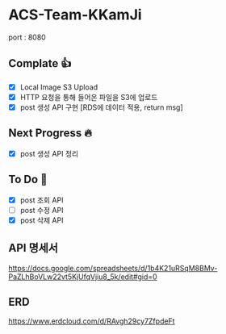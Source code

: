 # ACS-Team-KKamJi

port : 8080

## Complate :thumbsup:
- [x] Local Image S3 Upload
- [x] HTTP 요청을 통해 들어온 파일을 S3에 업로드
- [x] post 생성 API 구현 [RDS에 데이터 적용, return msg]
## Next Progress :fire:
- [x] post 생성 API 정리
## To Do :turtle:
- [x] post 조회 API
- [ ] post 수정 API
- [x] post 삭제 API

## API 명세서
https://docs.google.com/spreadsheets/d/1b4K21uRSqM8BMv-PaZLhBoVLw22vt5KjUfqVjiu8_5k/edit#gid=0

## ERD 
https://www.erdcloud.com/d/RAvgh29cy7ZfpdeFt
